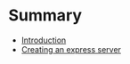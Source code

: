 # Summary

* [Introduction](README.md)
* [Creating an express server](creating_an_express_server.md)

